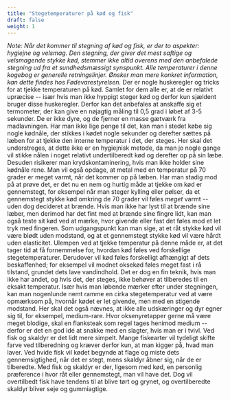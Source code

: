 ```yaml
---
title: "Stegetemperaturer på kød og fisk"
draft: false
weight: 1
---
```

*Note: Når det kommer til stegning af kød og fisk, er der to aspekter:
hygiejne og velsmag. Den stegning, der giver det mest saftige og
velsmagende stykke kød, stemmer ikke altid overens med den anbefalede
stegning ud fra et sundhedsmæssigt synspunkt. Alle temperaturer i denne
kogebog er generelle retningslinjer. Ønsker man mere konkret
information, kan dette findes hos Fødevarestyrelsen.*
Der er nogle huskeregler og tricks for at tjekke temperaturen på kød.
Samlet for dem alle er, at de er relativt upræcise -- især hvis man ikke
hyppigt steger kød og derfor kun sjældent bruger disse huskeregler.
Derfor kan det anbefales at anskaffe sig et termometer, der kan give en
nøjagtig måling til 0,5 grad i løbet af 3-5 sekunder. De er ikke dyre,
og de fjerner en masse gætværk fra madlavningen.
Har man ikke lige penge til det, kan man i stedet købe sig nogle
kødnåle, der stikkes i kødet nogle sekunder og derefter sættes på læben
for at tjekke den interne temperatur i det, der steges. Her skal det
understreges, at dette ikke er en hygiejnisk metode, da man jo nogle
gange vil stikke nålen i noget relativt undertilberedt kød og derefter
op på sin læbe. Desuden risikerer man krydskontaminering, hvis man ikke
holder sine kødnåle rene. Man vil også opdage, at metal med en
temperatur på 70 grader er meget varmt, når det kommer op på læben. Har
man stadig mod på at prøve det, er det nu en nem og hurtig måde at
tjekke om kød er gennemstegt, for eksempel når man steger kylling eller
pølser, da et gennemstegt stykke kød omkring de 70 grader vil føles
*meget* varmt -- uden dog decideret at brænde.
Hvis man ikke har lyst til at brænde sine læber, men derimod har det
fint med at brænde sine fingre lidt, kan man også teste sit kød ved at
mærke, hvor givende eller fast det føles mod et let tryk med fingeren.
Som udgangspunkt kan man sige, at et råt stykke kød vil være blødt uden
modstand, og at et gennemstegt stykke kød vil være hårdt uden
elasticitet. Ulempen ved at tjekke temperatur på denne måde er, at det
tager tid at få fornemmelse for, hvordan kød føles ved forskellige
stegetemperaturer. Derudover vil kød føles forskelligt afhængigt af dets
beskaffenhed; for eksempel vil modnet oksekød føles meget fast i rå
tilstand, grundet dets lave vandindhold. Det er dog en fin teknik, hvis
man ikke har andet, og hvis det, der steges, ikke behøver at tilberedes
til en eksakt temperatur. Især hvis man løbende mærker efter under
stegningen, kan man nogenlunde nemt ramme en cirka stegetemperatur ved
at være opmærksom på, hvornår kødet er let givende, men med en stigende
modstand.
Her skal det også nævnes, at ikke alle udskæringer og dyr egner sig til,
for eksempel, medium-rare. Hvor oksenyretapper gerne må være meget
blodige, skal en flanksteak som regel tages henimod medium -- derfor er
det en god idé at snakke med en slagter, hvis man er i tvivl.
Ved fisk og skaldyr er det lidt mere simpelt. Mange fiskearter vil
tydeligt skifte farve ved tilberedning og kræver derfor kun, at man
kigger på, hvad man laver. Ved hvide fisk vil kødet begynde at flage og
miste dets gennemsigtighed, når det er stegt, mens skaldyr åbner sig,
når de er tilberedte. Med fisk og skaldyr er der, ligesom med kød, en
personlig præference i hvor råt eller gennemstegt, man vil have det. Dog
vil overtilbedt fisk have tendens til at blive tørt og grynet, og
overtilberedte skaldyr bliver seje og gummiagtige.
